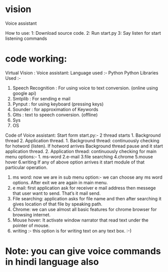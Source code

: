 # vision
Voice assistant

How to use:
1: Download source code.
2: Run start.py
3: Say listen for start listening commands

# code working:
Virtual Vision :
Voice assistant:
	Language used :- Python
Python Libraries Used :- 
1.	Speech Recognition : For using voice to text conversion. (online using google api)
2.	Smtplib : For sending e mail
3.	Pynput : for using keyboard (pressing keys)
4.	Sounder : for approximation of Keywords
5.	Gtts : text to speech conversion. (offline)
6.	Sys
7.	OS

Code of Voice assistant:
	Start form start.py:- 2 thread starts 1. Background thread 2. Application thread.
	1. Background thread: continuously checking for hotword (listen). If hotword arrives Background thread pause and it start application thread.
	2. Application thread:  continuously checking for main menu options:-
		1. ms-word 2.e-mail 3.file searching 4.chrome 5.mouse hover 6.writing
If any of above option arrives it start module of that particular operation.
1. ms word: 	now  we are in sub menu option:- we can choose any ms word options.
		After exit we are again in main menu.
2. e mail: 	first application ask for receiver e mail address then messege that user want to send. That’s it mail send.
3. File searching:  application asks for file name and then after searching it gives location of that file by speaking path.
4. Chrome: we can use almost all basic features for chrome browser for browsing internet.
5. Mouse hover:  It activate window narrator that read text under the pointer of mouse.
6. writing :- this option is for writing text on any text box.
:-)

# Note: you can give voice commands in hindi language also
